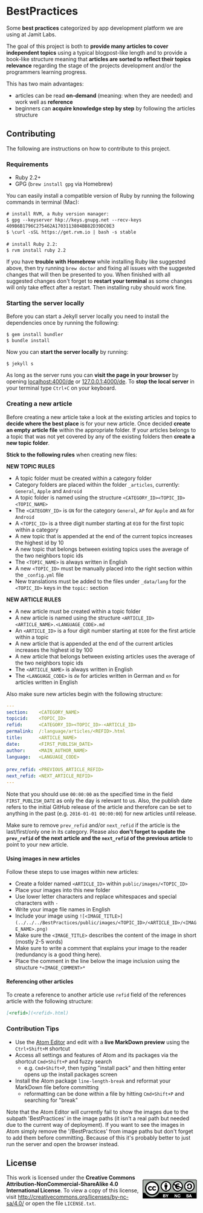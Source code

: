 
# BestPractices

Some **best practices** categorized by app development platform we are using at Jamit Labs.

The goal of this project is both to **provide many articles to cover independent topics** using a typical blogpost-like
length and to provide a book-like structure meaning that **articles are sorted to reflect their topics relevance**
regarding the stage of the projects development and/or the programmers learning progress.

This has two main advantages:

- articles can be read **on-demand** (meaning: when they are needed) and work well as **reference**
- beginners can **acquire knowledge step by step** by following the articles structure

## Contributing

The following are instructions on how to contribute to this project.

### Requirements

- Ruby 2.2+
- GPG (`brew install gpg` via Homebrew)

You can easily install a compatible version of Ruby by running the following commands in terminal (Mac):

```shell
# install RVM, a Ruby version manager:
$ gpg --keyserver hkp://keys.gnupg.net --recv-keys 409B6B1796C275462A1703113804BB82D39DC0E3
$ \curl -sSL https://get.rvm.io | bash -s stable

# install Ruby 2.2:
$ rvm install ruby 2.2
```

If you have **trouble with Homebrew** while installing Ruby like suggested above, then try running `brew doctor` and
fixing all issues with the suggested changes that will then be presented to you. When finished with all suggested
changes don't forget to **restart your terminal** as some changes will only take effect after a restart. Then installing
ruby should work fine.

### Starting the server locally

Before you can start a Jekyll server locally you need to install the dependencies once by running the following:

```shell
$ gem install bundler
$ bundle install
```

Now you can **start the server locally** by running:

```shell
$ jekyll s
```

As long as the server runs you can **visit the page in your browser** by opening [localhost:4000/de](http://localhost:4000/de)
or [127.0.0.1:4000/de](http://127.0.0.1:4000/de).
To **stop the local server** in your terminal type `Ctrl+C` on your keyboard.


### Creating a new article

Before creating a new article take a look at the existing articles and topics to **decide where the best place** is for
your new article. Once decided **create an empty article file** within the appropriate folder. If your articles belongs
to a topic that was not yet covered by any of the existing folders then **create a new topic folder**.

**Stick to the following rules** when creating new files:

**NEW TOPIC RULES**

- A topic folder must be created within a category folder
- Category folders are placed within the folder `_articles`, currently: `General`, `Apple` and `Android`
- A topic folder is named using the structure `<CATEGORY_ID><TOPIC_ID> <TOPIC_NAME>`
- The `<CATEGORY_ID>` is `GN` for the category `General`, `AP` for `Apple` and `AN` for `Android`
- A `<TOPIC_ID>` is a three digit number starting at `010` for the first topic within a category
- A new topic that is appended at the end of the current topics increases the highest id by 10
- A new topic that belongs between existing topics uses the average of the two neighbors topic ids
- The `<TOPIC_NAME>` is always written in English
- A new `<TOPIC_ID>` must be manually placed into the right section within the `_config.yml` file
- New translations must be added to the files under `_data/lang` for the `<TOPIC_ID>` keys in the `topic:` section

**NEW ARTICLE RULES**

- A new article must be created within a topic folder
- A new article is named using the structure `<ARTICLE_ID> <ARTICLE_NAME>.<LANGUAGE_CODE>.md`
- An `<ARTICLE_ID>` is a four digit number starting at `0100` for the first article within a topic
- A new article that is appended at the end of the current articles increases the highest id by 100
- A new article that belongs between existing articles uses the average of the two neighbors topic ids
- The `<ARTICLE_NAME>` is always written in English
- The `<LANGUAGE_CODE>` is `de` for articles written in German and `en` for articles written in English

Also make sure new articles begin with the following structure:

```yaml
---
section:    <CATEGORY_NAME>
topicid:    <TOPIC_ID>
refid:      <CATEGORY_ID><TOPIC_ID>-<ARTICLE_ID>
permalink:  /:language/articles/<REFID>.html
title:      <ARTICLE_NAME>
date:       <FIRST_PUBLISH_DATE>
author:     <MAIN_AUTHOR_NAME>
language:   <LANGUAGE_CODE>

prev_refid: <PREVIOUS_ARTICLE_REFID>
next_refid: <NEXT_ARTICLE_REFID>
---
```

Note that you should use `00:00:00` as the specified time in the field `FIRST_PUBLISH_DATE` as only the day is relevant to us. Also, the publish date refers to the initial GitHub release of the article and therefore can be set to anything in the past (e.g. `2016-01-01 00:00:00`) for new articles until release.

Make sure to remove `prev_refid` and/or `next_refid` if the article is the last/first/only one in its category. Please also **don't forget to update the `prev_refid` of the next article and the `next_refid` of the previous article** to point to your new article.

#### Using images in new articles

Follow these steps to use images within new articles:

- Create a folder named `<ARTICLE_ID>` within `public/images/<TOPIC_ID>`
- Place your images into this new folder
- Use lower letter characters and replace whitespaces and special characters with `-`
- Write your image file names in English
- Include your image using
`![<IMAGE_TITLE>](../../../BestPractices/public/images/<TOPIC_ID>/<ARTICLE_ID>/<IMAGE_NAME>.png)`
- Make sure the `<IMAGE_TITLE>` describes the content of the image in short (mostly 2-5 words)
- Make sure to write a comment that explains your image to the reader (redundancy is a good thing here).
- Place the comment in the line below the image inclusion using the structure `*<IMAGE_COMMENT>*`

#### Referencing other articles

To create a reference to another article use `refid` field of the references article with the following structure:

```markdown
[<refid>](<refid>.html)
```

### Contribution Tips

- Use the [Atom Editor](https://atom.io) and edit with a **live MarkDown preview** using the `Ctrl+Shift+M` shortcut
- Access all settings and features of Atom and its packages via the shortcut `Cmd+Shift+P` and fuzzy search
  - e.g. `Cmd+Shift+P`, then typing "install pack" and then hitting enter opens up the install packages screen
- Install the Atom package `line-length-break` and reformat your MarkDown file before committing
  - reformatting can be done within a file by hitting `Cmd+Shift+P` and searching for "break"

Note that the Atom Editor will currently fail to show the images due to the subpath 'BestPractices' in the image paths
(it isn't a real path but needed due to the current way of deployment). If you want to see the images in Atom simply
remove the '/BestPractices' from image paths but don't forget to add them before committing. Because of this it's
probably better to just run the server and open the browser instead.

## License

<p style="float: right;">
    <img src="by-nc-sa.eu.png"
      width=143 height=50>
</p>

This work is licensed under the **Creative Commons Attribution-NonCommercial-ShareAlike 4.0 International License**. To
view a copy of this license, visit http://creativecommons.org/licenses/by-nc-sa/4.0/ or open the file `LICENSE.txt`.
